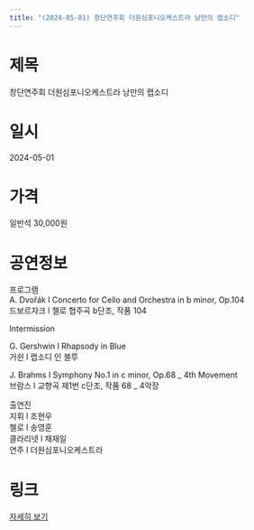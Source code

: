 ```yaml
---
title: "(2024-05-01) 창단연주회 더원심포니오케스트라 낭만의 랩소디"
---
```


# 제목
창단연주회 더원심포니오케스트라 낭만의 랩소디

# 일시
2024-05-01

# 가격
일반석 30,000원

# 공연정보
프로그램    
A. Dvořák l Concerto for Cello and Orchestra in b minor, Op.104    
드보르자크 l 첼로 협주곡 b단조, 작품 104    
    
Intermission    
    
G. Gershwin l Rhapsody in Blue    
거쉰 l 랩소디 인 블루    
    
J. Brahms l Symphony No.1 in c minor, Op.68 _ 4th Movement    
브람스 l 교향곡 제1번 c단조, 작품 68 _ 4악장    
    
    
출연진    
지휘 l 조현우    
첼로 l 송영훈    
클라리넷 l 채재일    
연주 l 더원심포니오케스트라    
  


# 링크
[자세히 보기](https://www.sac.or.kr/site/main/show/show_view?SN=68725 "https://www.sac.or.kr/site/main/show/show_view?SN=68725")
